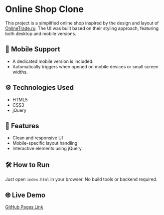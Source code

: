 # Online Shop Clone

This project is a simplified online shop inspired by the design and layout of [OnlineTrade.ru](https://www.onlinetrade.ru/). The UI was built based on their styling approach, featuring both desktop and mobile versions.

## 📱 Mobile Support

- A dedicated mobile version is included.
- Automatically triggers when opened on mobile devices or small screen widths.

## ⚙️ Technologies Used

- HTML5
- CSS3
- jQuery

## 🧩 Features

- Clean and responsive UI
- Mobile-specific layout handling
- Interactive elements using jQuery

## 🛠 How to Run

Just open `index.html` in your browser. No build tools or backend required.

## 🌐 Live Demo

[GitHub Pages Link](https://al-tus.github.io/online-shop-clone/)
